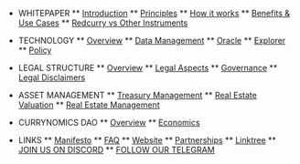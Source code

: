 <!-- docs/_sidebar.md -->
* WHITEPAPER
** [Introduction](/whitepaper/intro.md)
** [Principles](/whitepaper/manifesto.md)
** [How it works](/whitepaper/how.md)
** [Benefits & Use Cases](/whitepaper/benefits.md)
** [Redcurry vs Other Instruments](/whitepaper/compare.md)

* TECHNOLOGY
** [Overview](/asset/technology/overview.md)
** [Data Management](/asset/technology/management.md)
** [Oracle](/asset/technology/oracle.md)
** [Explorer](/asset/technology/explorer.md)
** [Policy](/asset/technology/transparency.md)

* LEGAL STRUCTURE
** [Overview](/asset/legal/overview.md)
** [Legal Aspects](/asset/legal/aspects.md)
** [Governance](/asset/legal/governance.md)
** [Legal Disclaimers](/asset/legal/disclaimers.md)

* ASSET MANAGEMENT
** [Treasury Management](/asset/treasury/management.md)
** [Real Estate Valuation](/asset/treasury/valuation.md)
** [Real Estate Management](/asset/treasury/re.md)

* CURRYNOMICS DAO
** [Overview](/asset/dao/overview.md)
** [Economics](/asset/dao/economics.md)

* LINKS
** [<span style="text-decoration: underline">Manifesto</span>](https://redcurry.co/manifesto)
** [<span style="text-decoration: underline">FAQ</span>](https://redcurry.co/faq)
** [<span style="text-decoration: underline">Website</span>](https://redcurry.co)
** [<span style="text-decoration: underline">Partnerships</span>](https://redcurry.co/partners)
** [<span style="text-decoration: underline">Linktree</span>](https://linktr.ee/redcurry)
** [<span style="text-decoration: underline">JOIN US ON DISCORD</span>](https://discord.gg/z8kgCvxtea)
** [<span style="text-decoration: underline">FOLLOW OUR TELEGRAM</span>](https://t.me/RedcurryOfficial)



